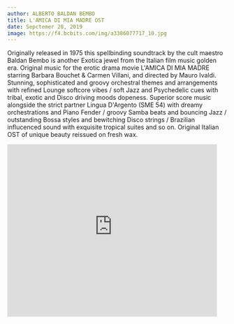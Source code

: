 ```yaml
---
author: ALBERTO BALDAN BEMBO
title: L'AMICA DI MIA MADRE OST
date: Sepctemer 20, 2019
image: https://f4.bcbits.com/img/a3386077717_10.jpg
---
```


Originally released in 1975 this spellbinding soundtrack by the cult maestro Baldan Bembo is another Exotica jewel from the Italian film music golden  era. Original music for the erotic drama movie L'AMICA DI MIA MADRE starring Barbara Bouchet & Carmen Villani, and directed by Mauro Ivaldi. Stunning, sophisticated and groovy orchestral themes and arrangements with refined Lounge softcore vibes / soft Jazz and Psychedelic cues with tribal, exotic and Disco driving moods dopeness.
Superior score music alongside the strict partner Lingua D'Argento (SME 54) with dreamy orchestrations and Piano Fender / groovy Samba beats and  bouncing Jazz / outstanding Bossa styles and bewitching Disco strings / Brazilian influcenced sound with exquisite tropical suites and so on. 
Original Italian OST of unique beauty reissued on fresh wax.

<iframe id="disco-playlist-1989595" name="disco-playlist-1989595" allowfullscreen frameborder="0" class="disco-embed" src="https://sonormusiceditions.disco.ac/e/p/1989595?download=false&s=82ev3yiw9epbq1HR434mzs5St6w%3AtH0z9bZ1&artwork=true&theme=white&color=%2332B57C" width="480" height="395"></iframe>
